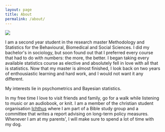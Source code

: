 ```yaml
---
layout: page
title: About
permalink: /about/
---
```


<div>
  <img src="https://agjtimmers.github.io/dog.png" float:left/>
  <div>
    <p>I am a second year student in the research master Methodology and Statistics for the Behavioural, Biomedical and Social Sciences. I did my bachelor's in sociology, but soon found out that I preferred every course that had to do with numbers: the more, the better. I began taking every available statistics course as elective and absolutely fell in love with all that is statistics. Now that my master is almost finished, I look back on two years of enthousiastic learning and hard work, and I would not want it any different.</p>
    <p>My interests lie in psychometrics and Bayesian statistics.</p>
    <p>In my free time I love to visit friends and family, go for a walk while listening to music or an audiobook, or knit. I am a member of the christian student organisation <a href="https://ichthusutrecht.nl/">Ichthus</a> where I am part of a Bible study group and a committee that writes a report advising on long-term policy measures. Whenever I am at my parents', I will make sure to spend a lot of time with my dog.</p>
  </div>
</div>

